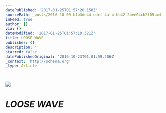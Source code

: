 ```yaml
---
datePublished: '2017-01-25T01:57:20.158Z'
sourcePath: _posts/2016-10-09-b1b3de44-edcf-4af4-bb42-2bee04cb2f05.md
inFeed: true
author: []
via: {}
dateModified: '2017-01-25T01:57:19.321Z'
title: LOOSE WAVE
publisher: {}
description: ''
starred: false
datePublishedOriginal: '2016-10-23T01:01:59.206Z'
_context: 'http://schema.org'
_type: Article

---
```

![](https://the-grid-user-content.s3-us-west-2.amazonaws.com/495aad28-a282-4c5d-b666-5ee965567781.jpg)

# _**LOOSE WAVE**_
